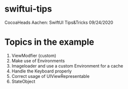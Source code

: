 # swiftui-tips
CocoaHeads Aachen: SwiftUI Tips&amp;Tricks 09/24/2020

# Topics in the example
1. ViewModfier (custom)
2. Make use of Environments
3. Imageloader and use a custom Environment for a cache
4. Handle the Keyboard properly
5. Correct usage of UIViewRepresentable
6. StateObject
